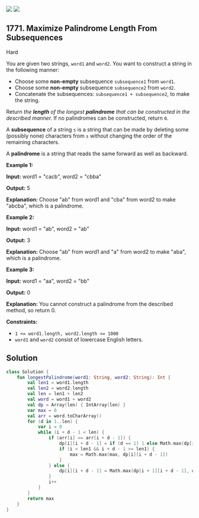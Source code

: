 [![](https://img.shields.io/github/stars/javadev/LeetCode-in-Kotlin?label=Stars&style=flat-square)](https://github.com/javadev/LeetCode-in-Kotlin)
[![](https://img.shields.io/github/forks/javadev/LeetCode-in-Kotlin?label=Fork%20me%20on%20GitHub%20&style=flat-square)](https://github.com/javadev/LeetCode-in-Kotlin/fork)

## 1771\. Maximize Palindrome Length From Subsequences

Hard

You are given two strings, `word1` and `word2`. You want to construct a string in the following manner:

*   Choose some **non-empty** subsequence `subsequence1` from `word1`.
*   Choose some **non-empty** subsequence `subsequence2` from `word2`.
*   Concatenate the subsequences: `subsequence1 + subsequence2`, to make the string.

Return _the **length** of the longest **palindrome** that can be constructed in the described manner._ If no palindromes can be constructed, return `0`.

A **subsequence** of a string `s` is a string that can be made by deleting some (possibly none) characters from `s` without changing the order of the remaining characters.

A **palindrome** is a string that reads the same forward as well as backward.

**Example 1:**

**Input:** word1 = "cacb", word2 = "cbba"

**Output:** 5

**Explanation:** Choose "ab" from word1 and "cba" from word2 to make "abcba", which is a palindrome.

**Example 2:**

**Input:** word1 = "ab", word2 = "ab"

**Output:** 3

**Explanation:** Choose "ab" from word1 and "a" from word2 to make "aba", which is a palindrome.

**Example 3:**

**Input:** word1 = "aa", word2 = "bb"

**Output:** 0

**Explanation:** You cannot construct a palindrome from the described method, so return 0.

**Constraints:**

*   `1 <= word1.length, word2.length <= 1000`
*   `word1` and `word2` consist of lowercase English letters.

## Solution

```kotlin
class Solution {
    fun longestPalindrome(word1: String, word2: String): Int {
        val len1 = word1.length
        val len2 = word2.length
        val len = len1 + len2
        val word = word1 + word2
        val dp = Array(len) { IntArray(len) }
        var max = 0
        val arr = word.toCharArray()
        for (d in 1..len) {
            var i = 0
            while (i + d - 1 < len) {
                if (arr[i] == arr[i + d - 1]) {
                    dp[i][i + d - 1] = if (d == 1) 1 else Math.max(dp[i + 1][i + d - 2] + 2, dp[i][i + d - 1])
                    if (i < len1 && i + d - 1 >= len1) {
                        max = Math.max(max, dp[i][i + d - 1])
                    }
                } else {
                    dp[i][i + d - 1] = Math.max(dp[i + 1][i + d - 1], dp[i][i + d - 2])
                }
                i++
            }
        }
        return max
    }
}
```